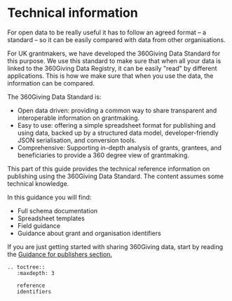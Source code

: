 # Technical information
For open data to be really useful it has to follow an agreed format – a standard – so it can be easily compared with data from other organisations.

For UK grantmakers, we have developed the 360Giving Data Standard for this purpose. We use this standard to make sure that when all your data is linked to the 360Giving Data Registry, it can be easily "read" by different applications. This is how we make sure that when you use the data, the information can be compared.

The 360Giving Data Standard is:
- Open data driven: providing a common way to share transparent and interoperable information on grantmaking.
- Easy to use: offering a simple spreadsheet format for publishing and using data, backed up by a structured data model, developer-friendly JSON serialisation, and conversion tools.
- Comprehensive:  Supporting in-depth analysis of grants, grantees, and beneficiaries to provide a 360 degree view of grantmaking.

This part of this guide provides the technical reference information on publishing using the 360Giving Data Standard. The content assumes some technical knowledge.

In this guidance you will find:
- Full schema documentation
- Spreadsheet templates
- Field guidance
- Guidance about grant and organisation identifiers

If you are just getting started with sharing 360Giving data, start by reading the [Guidance for publishers section.](../../guidance)

```eval_rst
.. toctree::
   :maxdepth: 3

   reference
   identifiers

```
